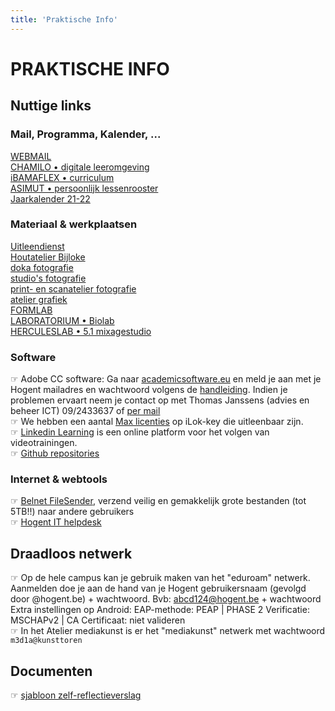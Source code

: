 ```yaml
---
title: 'Praktische Info'
---
```


# PRAKTISCHE INFO

## Nuttige links

### Mail, Programma, Kalender, ...

<div class="chipXL"><a href="http://webmail.hogent.be/" target=_blanc>WEBMAIL</a></div>
<div class="chipXL"><a href="https://chamilo.hogent.be/" target=_blanc>CHAMILO • digitale leeromgeving</a></div>
<div class="chipXL"><a href="https://ibamaflex.hogent.be/" target=_blanc>iBAMAFLEX • curriculum</a></div>
<div class="chipXL"><a href="https://hogent.asimut.net/public/" target=_blanc>ASIMUT • persoonlijk lessenrooster</a></div>

<div class="chipXL"><a href="https://schoolofartsgent.be/2021/wp-content/uploads/2021/05/07_Acad-kal-2021-2022-SCH-ACAD-v2.pdf" target=_blanc>Jaarkalender 21-22</a></div>

### Materiaal & werkplaatsen
<div class="chipXL"><a href="http://uitleendienst.schoolofarts.be/users/sign_in" target=_blanc>Uitleendienst</a></div>
<div class="chipXL"><a href="https://www.facebook.com/KASKhoutatelier" target=_blanc>Houtatelier Bijloke</a></div>
<div class="chipXL"><a href="" target=_blanc>doka fotografie</a></div>
<div class="chipXL"><a href="" target=_blanc>studio's fotografie</a></div>
<div class="chipXL"><a href="" target=_blanc>print- en scanatelier fotografie</a></div>
<div class="chipXL"><a href="" target=_blanc>atelier grafiek</a></div>
<div class="chipXL"><a href="https://www.formlab.schoolofarts.be/" target=_blanc>FORMLAB</a></div>
<div class="chipXL"><a href="http://www.laboratorium.bio/" target=_blanc>LABORATORIUM • Biolab</a></div>
<div class="chipXL"><a href="https://schoolofartsgent.be/nl/onderzoek/infrastructuur/" target=_blanc>HERCULESLAB • 5.1 mixagestudio</a></div>


### Software

☞   Adobe CC software: Ga naar [academicsoftware.eu](https://www.academicsoftware.eu/) en meld je aan met je Hogent mailadres en wachtwoord volgens de [handleiding](https://streamable.com/tb4xyr). Indien je problemen ervaart neem je contact op met Thomas Janssens (advies en beheer ICT) 09/2433637 of [per mail](mailto:thomas.janssens@hogent.be)    
☞   We hebben een aantal [Max licenties](https://cycling74.com/) op iLok-key die  uitleenbaar zijn.    
☞   [Linkedin Learning](https://linkedin-learning.pxf.io/) is een online platform voor het volgen van videotrainingen.    
☞   [Github repositories](https://github.com/theBlackBoxSociety/)

### Internet & webtools

☞ [Belnet FileSender](https://filesender.belnet.be/index.php?s=upload), verzend veilig en gemakkelijk grote bestanden (tot 5TB!!) naar andere gebruikers     
☞ [Hogent IT helpdesk](https://www.hogent.be/helpdesk/)


## Draadloos netwerk

☞ Op de hele campus kan je gebruik maken van het "eduroam" netwerk. Aanmelden doe je aan de hand van je Hogent gebruikersnaam (gevolgd door @hogent.be) + wachtwoord. Bvb: abcd124@hogent.be + wachtwoord     
Extra instellingen op Android: EAP-methode: PEAP | PHASE 2 Verificatie: MSCHAPv2 | CA Certificaat: niet valideren    
☞ In het Atelier mediakunst is er het "mediakunst" netwerk met wachtwoord `m3d1a@kunsttoren`

## Documenten

☞ [sjabloon zelf-reflectieverslag](SjabloonReflectieverslag.rtf)
